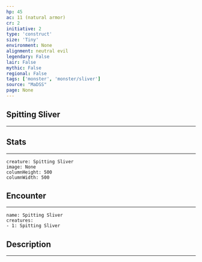 ```yaml
---
hp: 45
ac: 11 (natural armor)
cr: 2
initiative: 2
type: 'construct'    
size: 'Tiny'
environment: None
alignment: neutral evil
legendary: False
lair: False
mythic: False
regional: False
tags: ['monster', 'monster/sliver']
source: "MaDSS"
page: None
---
```


## Spitting Sliver
---



## Stats
---

```statblock
creature: Spitting Sliver
image: None
columnHeight: 500
columnWidth: 500
```

## Encounter
---

```encounter-table
name: Spitting Sliver
creatures:
- 1: Spitting Sliver
```

## Description
---




